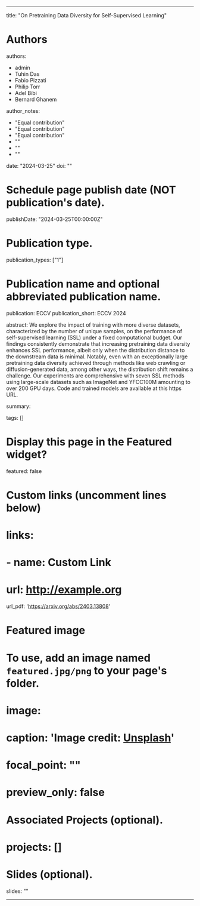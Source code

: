 ---

title: "On Pretraining Data Diversity for Self-Supervised Learning"

# Authors
authors:
- admin
- Tuhin Das
- Fabio Pizzati
- Philip Torr
- Adel Bibi
- Bernard Ghanem

author_notes:
- "Equal contribution"
- "Equal contribution"
- "Equal contribution"
- ""
- ""
- ""

date: "2024-03-25"
doi: ""

# Schedule page publish date (NOT publication's date).
publishDate: "2024-03-25T00:00:00Z"

# Publication type.
publication_types: ["1"]

# Publication name and optional abbreviated publication name.
publication: ECCV
publication_short: ECCV 2024

abstract: We explore the impact of training with more diverse datasets, characterized by the number of unique samples, on the performance of self-supervised learning (SSL) under a fixed computational budget. Our findings consistently demonstrate that increasing pretraining data diversity enhances SSL performance, albeit only when the distribution distance to the downstream data is minimal. Notably, even with an exceptionally large pretraining data diversity achieved through methods like web crawling or diffusion-generated data, among other ways, the distribution shift remains a challenge. Our experiments are comprehensive with seven SSL methods using large-scale datasets such as ImageNet and YFCC100M amounting to over 200 GPU days. Code and trained models are available at this https URL.

summary: 

tags: []

# Display this page in the Featured widget?
featured: false

# Custom links (uncomment lines below)
# links:
# - name: Custom Link
#   url: http://example.org

url_pdf: 'https://arxiv.org/abs/2403.13808'

# Featured image
# To use, add an image named `featured.jpg/png` to your page's folder. 
# image:
#   caption: 'Image credit: [**Unsplash**](https://unsplash.com/photos/pLCdAaMFLTE)'
#   focal_point: ""
#   preview_only: false

# Associated Projects (optional).
# projects: []

# Slides (optional).
slides: ""

---